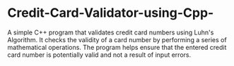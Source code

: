 # Credit-Card-Validator-using-Cpp-
A simple C++ program that validates credit card numbers using Luhn's Algorithm. It checks the validity of a card number by performing a series of mathematical operations. The program helps ensure that the entered credit card number is potentially valid and not a result of input errors.
